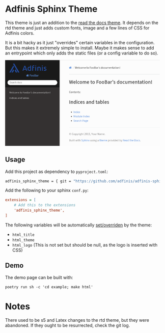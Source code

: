 # Adfinis Sphinx Theme

This theme is just an addition to the [read the docs theme](https://sphinx-rtd-theme.readthedocs.io/).
It depends on the rtd theme and just adds custom fonts, image and a few lines of CSS for Adfinis colors.

It is a bit hacky as it just "overrides" certain variables in the configuration.
But this makes it extremely simple to install.
Maybe it makes sense to add an entrypoint which only adds the static files (or a config variable to do so).

![Adfinis Sphinx Theme Example](./example/index.png)

## Usage

Add this project as dependency to `pyproject.toml`:
```bash
adfinis_sphinx_theme = { git = "https://github.com/adfinis/adfinis-sphinx-theme.git", branch = "main" }
```

Add the following to your sphinx `conf.py`:

```ini
extensions = [
    # Add this to the extensions
    'adfinis_sphinx_theme',
]
```

The following variables will be automatically [set/overriden](adfinis_sphinx_theme/__init__.py) by the theme:
- `html_title`
- `html_theme`
- `html_logo` (This is not set but should be null, as the logo is inserted with CSS)

## Demo

The demo page can be built with:

    poetry run sh -c 'cd example; make html'

# Notes

There used to be s5 and Latex changes to the rtd theme, but they were abandoned.
If they ought to be resurrected, check the git log.
